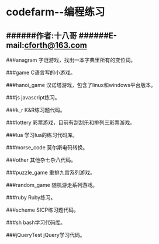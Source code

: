 codefarm--编程练习
=====================

######作者:十八哥
######E-mail:cforth@163.com
---------------------


###anagram
字谜游戏，找出一本字典里所有的变位词。


###game
C语言写的小游戏。


###hanoi_game
汉诺塔游戏，包含了linux和windows平台版本。


###js
javascript练习。


###k_r
K&R练习题代码。


###lottery
彩票游戏，目前有刮刮乐和排列三彩票游戏。


###lua
学习lua的练习代码库。


###morse_code
莫尔斯电码转换。


###other
其他杂七杂八代码。


###puzzle_game
重排九宫系列游戏。


###random_game
随机游走系列游戏。


###ruby
Ruby练习。


###scheme
SICP练习题代码。


###sh
bash学习代码库。


###jQueryTest
jQuery学习代码。
